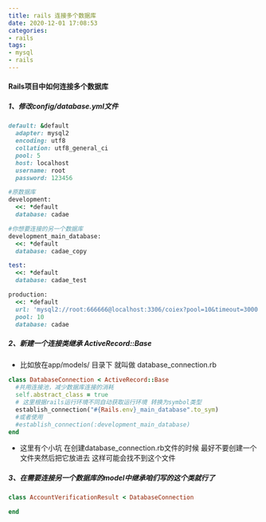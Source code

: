 ```yaml
---
title: rails 连接多个数据库
date: 2020-12-01 17:08:53
categories:
- rails
tags:
- mysql
- rails
---
```


#### Rails项目中如何连接多个数据库

##### 1、修改config/database.yml文件

```ruby
default: &default
  adapter: mysql2
  encoding: utf8
  collation: utf8_general_ci
  pool: 5
  host: localhost
  username: root
  password: 123456

#原数据库
development:
  <<: *default
  database: cadae

#你想要连接的另一个数据库
development_main_database:
  <<: *default
  database: cadae_copy

test:
  <<: *default
  database: cadae_test

production:
  <<: *default
  url: 'mysql2://root:666666@localhost:3306/coiex?pool=10&timeout=3000'
  pool: 10
  database: cadae

```

##### 2、新建一个连接类继承 ActiveRecord::Base 

* 比如放在app/models/ 目录下 就叫做 database_connection.rb

```ruby
class DatabaseConnection < ActiveRecord::Base
  #共用连接池，减少数据库连接的消耗
  self.abstract_class = true
  # 这里根据rails运行环境不同自动获取运行环境 转换为symbol类型   
  establish_connection("#{Rails.env}_main_database".to_sym)
  #或者使用
  #establish_connection(:development_main_database)
end

```

* 这里有个小坑 在创建database_connection.rb文件的时候 最好不要创建一个文件夹然后把它放进去 这样可能会找不到这个文件

##### 3、在需要连接另一个数据库的model中继承咱们写的这个类就行了

```ruby
class AccountVerificationResult < DatabaseConnection

end
```


